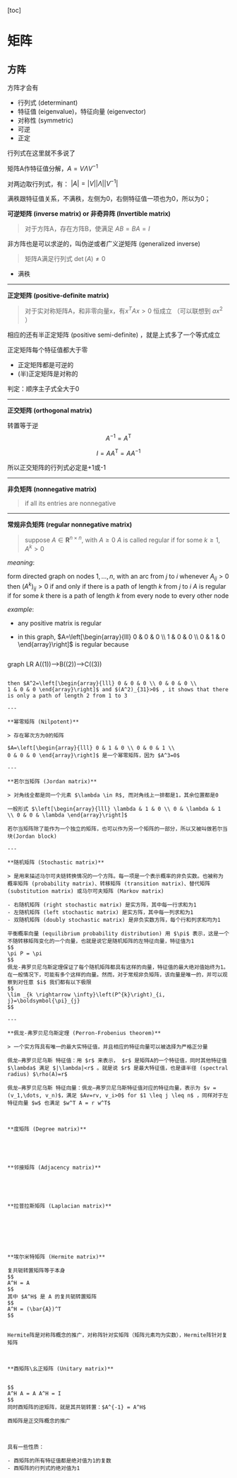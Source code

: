 [toc]

# 矩阵



## 方阵

方阵才会有

- 行列式 (determinant)
- 特征值 (eigenvalue)，特征向量 (eigenvector)
- 对称性 (symmetric)
- 可逆
- 正定



行列式在这里就不多说了



矩阵A作特征值分解，$A = V \Lambda V^{-1}$

对两边取行列式，有： $|A| = |V||\Lambda||V^{-1}|$

满秩跟特征值关系，不满秩，左侧为0，右侧特征值一项也为0，所以为0；







**可逆矩阵 (inverse matrix) or 非奇异阵 (Invertible matrix)** 

>对于方阵A，存在方阵B，使满足 $A B= BA =I$

非方阵也是可以求逆的，叫伪逆或者广义逆矩阵 (generalized inverse)

> 矩阵A满足行列式 $\det(A) \neq 0$ 

- 满秩



---

**正定矩阵 (positive-definite matrix)**

> 对于实对称矩阵A，和非零向量x，有$x^TAx>0$ 恒成立 （可以联想到 $ax^2$ ）

相应的还有半正定矩阵 (positive semi-definite) ，就是上式多了一个等式成立

正定矩阵每个特征值都大于零

- 正定矩阵都是可逆的
- (半)正定矩阵是对称的

判定：顺序主子式全大于0

---

**正交矩阵 (orthogonal matrix)**

转置等于逆
$$
A^{-1} = A^{\mathsf{T}}
$$

$$
I = A A^{\mathsf{T}} = A A^{-1}
$$



所以正交矩阵的行列式必定是+1或-1

---

**非负矩阵 (nonnegative matrix)** 

> if all its entries are nonnegative 

---

**常规非负矩阵 (regular nonnegative matrix)**

> suppose $A \in \mathbf{R}^{n \times n},$ with $A \geq 0$
> $A$ is called regular if for some $k \geq 1, A^{k}>0$

*meaning*: 

form directed graph on nodes $1, \ldots, n,$ with an arc from $j$ to $i$ whenever $A_{i j}>0$
then $\left(A^{k}\right)_{i j}>0$ if and only if there is a path of length $k$ from $j$ to $i$
$A$ is regular if for some $k$ there is a path of length $k$ from every node to every other node

*example*:

- any positive matrix is regular

- in this graph, $A=\left[\begin{array}{lll} 0 & 0 & 0 \\ 1 & 0 & 0 \\
  0 & 1 & 0 \end{array}\right]$ is regular because
  
  ```mermaid
graph LR
  A((1))-->B((2))-->C((3))
  ```
  
  then $A^2=\left[\begin{array}{lll} 0 & 0 & 0 \\ 0 & 0 & 0 \\
  1 & 0 & 0 \end{array}\right]$ and $(A^2)_{31}>0$ , it shows that there is only a path of length 2 from 1 to 3 

---

**幂零矩阵 (Nilpotent)**

> 存在幂次方为0的矩阵

$A=\left[\begin{array}{lll} 0 & 1 & 0 \\ 0 & 0 & 1 \\
0 & 0 & 0 \end{array}\right]$ 是一个幂零矩阵，因为 $A^3=0$

---

**若尔当矩阵 (Jordan matrix)**

> 对角线全都是同一个元素 $\lambda \in R$, 而对角线上一排都是1，其余位置都是0

一般形式 $\left[\begin{array}{lll} \lambda & 1 & 0 \\ 0 & \lambda & 1 \\ 0 & 0 & \lambda \end{array}\right]$

若尔当矩阵除了能作为一个独立的矩阵，也可以作为另一个矩阵的一部分，所以又被叫做若尔当块(Jordan block)

---

**随机矩阵 (Stochastic matrix)**

> 是用来描述马尔可夫链转换情况的一个方阵。每一项是一个表示概率的非负实数。也被称为 概率矩阵 (probability matrix)、转移矩阵 (transition matrix)、替代矩阵 (substitution matrix) 或马尔可夫矩阵 (Markov matrix)

- 右随机矩阵 (right stochastic matrix) 是实方阵，其中每一行求和为1
- 左随机矩阵 (left stochastic matrix) 是实方阵，其中每一列求和为1
- 双随机矩阵 (doubly stochastic matrix) 是非负实数方阵，每个行和列求和均为1

平衡概率向量 (equilibrium probability distribution) 用 $\pi$ 表示，这是一个不随转移矩阵变化的一个向量，也就是说它是随机矩阵的左特征向量，特征值为1
$$
\pi P = \pi
$$
佩龙-弗罗贝尼乌斯定理保证了每个随机矩阵都具有这样的向量，特征值的最大绝对值始终为1。在一般情况下，可能有多个这样的向量。然而，对于常规非负矩阵，该向量是唯一的，并可以观察到对任意 $i$ 我们都有以下极限
$$
\lim _{k \rightarrow \infty}\left(P^{k}\right)_{i, j}=\boldsymbol{\pi}_{j}
$$

---

**佩龙-弗罗贝尼乌斯定理 (Perron-Frobenius theorem)**

> 一个实方阵具有唯一的最大实特征值，并且相应的特征向量可以被选择为严格正分量

佩龙–弗罗贝尼乌斯 特征值：用 $r$ 来表示， $r$ 是矩阵A的一个特征值，同时其他特征值 $\lambda$ 满足 $|\lambda|<r$ 。就是说 $r$ 是最大特征值，也是谱半径 (spectral radius) $\rho(A)=r$

佩龙–弗罗贝尼乌斯 特征向量：佩龙–弗罗贝尼乌斯特征值对应的特征向量，表示为 $v = (v_1,\dots, v_n)$，满足 $Av=rv, v_i>0$ for $1 \leq j \leq n$ ，同样对于左特征向量 $w$ 也满足 $w^T A = r w^T$ 



**度矩阵 (Degree matrix)**





**邻接矩阵 (Adjacency matrix)**





**拉普拉斯矩阵 (Laplacian matrix)**







**埃尔米特矩阵 (Hermite matrix)**

复共轭转置矩阵等于本身
$$
A^H = A
$$
其中 $A^H$ 是 A 的复共轭转置矩阵
$$
A^H = (\bar{A})^T
$$


Hermite阵是对称阵概念的推广，对称阵针对实矩阵（矩阵元素均为实数），Hermite阵针对复矩阵



**酉矩阵\幺正矩阵 (Unitary matrix)**


$$
A^H A = A A^H = I
$$
同时酉矩阵的逆矩阵，就是其共轭转置：$A^{-1} = A^H$

酉矩阵是正交阵概念的推广



具有一些性质：

- 酉矩阵的所有特征值都是绝对值为1的复数
- 酉矩阵的行列式的绝对值为1


